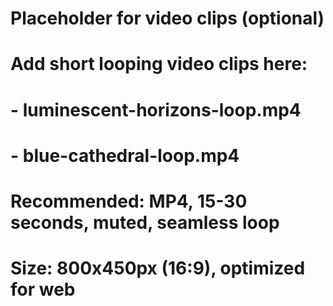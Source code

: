 # Placeholder for video clips (optional)
# Add short looping video clips here:
# - luminescent-horizons-loop.mp4
# - blue-cathedral-loop.mp4
# Recommended: MP4, 15-30 seconds, muted, seamless loop
# Size: 800x450px (16:9), optimized for web
